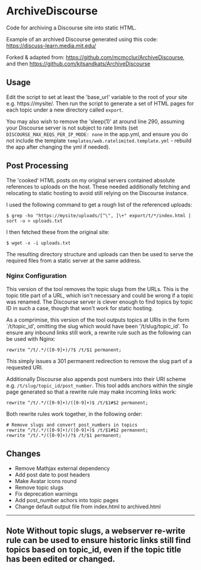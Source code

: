 # ArchiveDiscourse
Code for archiving a Discourse site into static HTML.

Example of an archived Discourse generated using this code: https://discuss-learn.media.mit.edu/

Forked & adapted from: https://github.com/mcmcclur/ArchiveDiscourse, and then https://github.com/kitsandkats/ArchiveDiscourse

## Usage

Edit the script to set at least the 'base_url' variable to the root of your site
e.g. https://mysite/.  Then run the script to generate a set of HTML pages for
each topic under a new directory called `export`.

You may also wish to remove the 'sleep(1)' at around line 290, assuming your
Discourse server is not subject to rate limits (set
`DISCOURSE_MAX_REQS_PER_IP_MODE: none` in the app.yml, and ensure you do not
include the template `templates/web.ratelimited.template.yml` - rebuild the app
after changing the yml if needed).

## Post Processing

The 'cooked' HTML posts on my original servers contained absolute references to
uploads on the host.  These needed additionally fetching and relocating to
static hosting to avoid still relying on the Discourse instance.

I used the following command to get a rough list of the referenced uploads:

    $ grep -ho "https://mysite/uploads/[^\", ]\+" export/t/*/index.html | sort -u > uploads.txt

I then fetched these from the original site:

    $ wget -x -i uploads.txt

The resulting directory structure and uploads can then be used to serve the
required files from a static server at the same address.

### Nginx Configuration

This version of the tool removes the topic slugs from the URLs.  This is the topic
title part of a URL, which isn't necessary and could be wrong if a topic was renamed.
The Discourse server is clever enough to find topics by topic ID in such a case,
though that won't work for static hosting.

As a comprimise, this version of the tool outputs topics at URIs in the form
`/t/topic_id', omitting the slug which would have been '/t/slug/topic_id'.
To ensure any inbound links still work, a rewrite rule such as the following
can be used with Nginx:

    rewrite ^/t/.*/([0-9]+)/?$ /t/$1 permanent;

This simply issues a 301 permanent redirection to remove the slug part of a
requested URI.

Additionally Discourse also appends post numbers into their URI scheme e.g.
`/t/slug/topic_id/post_number`.  This tool adds anchors within the single page
generated so that a rewrite rule may make incoming links work:

    rewrite ^/t/.*/([0-9]+)/([0-9]+)$ /t/$1#$2 permanent;

Both rewrite rules work together, in the following order:

    # Remove slugs and convert post_numbers in topics
    rewrite ^/t/.*/([0-9]+)/([0-9]+)$ /t/$1#$2 permanent;
    rewrite ^/t/.*/([0-9]+)/?$ /t/$1 permanent;


## Changes

- Remove Mathjax external dependency
- Add post date to post headers
- Make Avatar icons round
- Remove topic slugs
- Fix deprecation warnings
- Add post_number achors into topic pages
- Change default output file from index.html to archived.html

---
**Note**
Without topic slugs, a webserver re-write rule can be used to ensure historic
links still find topics based on topic_id, even if the topic title has been
edited or changed.
---
